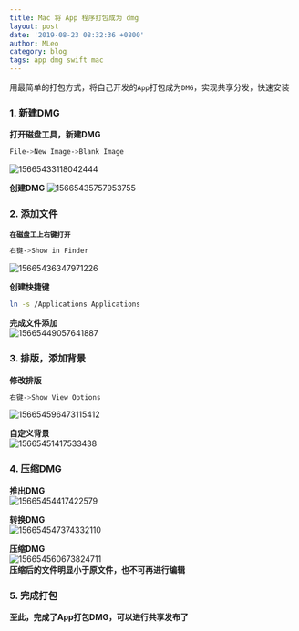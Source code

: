 ```yaml
---
title: Mac 将 App 程序打包成为 dmg
layout: post
date: '2019-08-23 08:32:36 +0800'
author: MLeo
category: blog
tags: app dmg swift mac
---
```


用最简单的打包方式，将自己开发的`App`打包成为`DMG`，实现共享分发，快速安装

### 1. 新建DMG  
**打开磁盘工具，新建DMG**  
```bash
File->New Image->Blank Image
```
![15665433118042444](http://images.ichochy.com/15665433118042444.png)  

**创建DMG**
![15665435757953755](http://images.ichochy.com/15665435757953755.png)  

### 2. 添加文件  
**`在磁盘工上右键打开`**  
```bash
右键->Show in Finder
```
![15665436347971226](http://images.ichochy.com/15665436347971226.png)  

**创建快捷键**  
```bash
ln -s /Applications Applications
```
**完成文件添加**   
![15665449057641887](http://images.ichochy.com/15665449057641887.png)  

### 3. 排版，添加背景  
**修改排版**  
```bash
右键->Show View Options
```
![156654596473115412](http://images.ichochy.com/156654596473115412.png)

**自定义背景**  
![15665451417533438](http://images.ichochy.com/15665451417533438.png)  

### 4. 压缩DMG  

**推出DMG**  
![15665454417422579](http://images.ichochy.com/15665454417422579.png)

**转换DMG**  
![156654547374332110](http://images.ichochy.com/156654547374332110.png)

**压缩DMG**  
![156654560673824711](http://images.ichochy.com/156654560673824711.png)  
**压缩后的文件明显小于原文件，也不可再进行编辑**


### 5. 完成打包  
**至此，完成了App打包DMG，可以进行共享发布了**